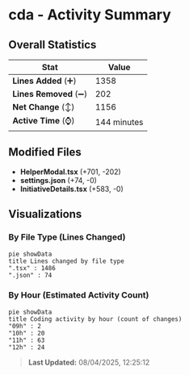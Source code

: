 # cda - Activity Summary 

## Overall Statistics

| Stat                   | Value                                                             |
| ---------------------- | ----------------------------------------------------------------- |
| **Lines Added** (➕)   | 1358                                          |
| **Lines Removed** (➖) | 202                                        |
| **Net Change** (↕)    | 1156                |
| **Active Time** (⌚)   | 144 minutes |


## Modified Files
- **HelperModal.tsx** (+701, -202)
- **settings.json** (+74, -0)
- **InitiativeDetails.tsx** (+583, -0)

## Visualizations

### By File Type (Lines Changed)

```mermaid
pie showData
title Lines changed by file type
".tsx" : 1486
".json" : 74
```

### By Hour (Estimated Activity Count)

```mermaid
pie showData
title Coding activity by hour (count of changes)
"09h" : 2
"10h" : 20
"11h" : 63
"12h" : 24
```


> **Last Updated:** 08/04/2025, 12:25:12